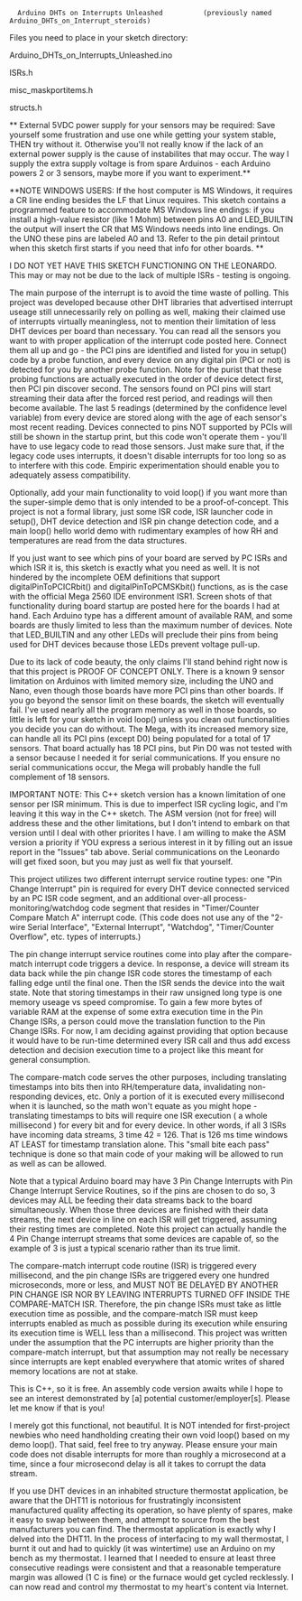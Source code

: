       Arduino DHTs on Interrupts Unleashed          (previously named Arduino_DHTs_on_Interrupt_steroids)

Files you need to place in your sketch directory:

Arduino_DHTs_on_Interrupts_Unleashed.ino   

ISRs.h

misc_maskportitems.h

structs.h

** External 5VDC power supply for your sensors may be required: Save yourself some frustration and use one while getting your system stable, THEN try without it.  Otherwise you'll not really know if the lack of an external power supply is the cause of instabilites that may occur.  The way I supply the extra supply voltage is from spare Arduinos - each Arduino powers 2 or 3 sensors, maybe more if you want to experiment.**

**NOTE WINDOWS USERS: If the host computer is MS Windows, it requires a CR line ending besides the LF that Linux requires.  This sketch contains a programmed feature to accommodate MS Windows line endings: if you install a high-value resistor (like 1 Mohm) between pins A0 and LED_BUILTIN the output will insert the CR that MS Windows needs into line endings.  On the UNO these pins are labeled A0 and 13.  Refer to the pin detail printout when this sketch first starts if you need that info for other boards. **

I DO NOT YET HAVE THIS SKETCH FUNCTIONING ON THE LEONARDO.  This may or may not be due to the lack of multiple ISRs - testing is ongoing.

The main purpose of the interrupt is to avoid the time waste of polling.  This project was developed because other DHT libraries that advertised interrupt useage still unnecessarily rely on polling as well, making their claimed use of interrupts virtually meaningless, not to mention their limitation of less DHT devices per board than necessary.  You can read all the sensors you want to with proper application of the interrupt code posted here.  Connect them all up and go - the PCI pins are identified and listed for you in setup() code by a probe function, and every device on any digital pin (PCI or not) is detected  for you by another probe function.  Note for the purist that these probing functions are actually executed in the order of device detect first, then PCI pin discover second.  The sensors found on PCI pins will start streaming their data after the forced rest period, and readings will then become available.  The last 5 readings (determined by the confidence level variable) from every device are stored along with the age of each sensor's most recent reading.  Devices connected to pins NOT supported by PCIs will still be shown in the startup print, but this code won't operate them - you'll have to use legacy code to read those sensors.  Just make sure that, if the legacy code uses interrupts, it doesn't disable interrupts for too long so as to interfere with this code.  Empiric experimentation should enable you to adequately assess compatibility.

Optionally, add your main functionality to void loop() if you want more than the super-simple demo that is only intended to be a proof-of-concept.  This project is not a formal library, just some ISR code, ISR launcher code in setup(), DHT device detection and ISR pin change detection code, and a main loop() hello world demo with rudimentary examples of how RH and temperatures are read from the data structures.  

If you just want to see which pins of your board are served by PC ISRs and which ISR it is, this sketch is exactly what you need as well.  It is not hindered by the incomplete OEM definitions that support digitalPinToPCICRbit() and digitalPinToPCMSKbit() functions, as is the case with the official Mega 2560 IDE environment ISR1.  Screen shots of that functionality during board startup are posted here for the boards I had at hand.  Each Arduino type has a different amount of available RAM, and some boards are thusly limited to less than the maximum number of devices.  Note that LED_BUILTIN and any other LEDs will preclude their pins from being used for DHT devices because those LEDs prevent voltage pull-up.

Due to its lack of code beauty, the only claims I'll stand behind right now is that this project is PROOF OF CONCEPT ONLY.  There is a known 9 sensor limitation on Arduinos with limited memory size, including the UNO and Nano, even though those boards have more PCI pins than other boards.  If you go beyond the sensor limit on these boards, the sketch will eventually fail.  I've used nearly all the program memory as well in those boards, so little is left for your sketch in void loop() unless you clean out functionalities you decide you can do without. The Mega, with its increased memory size, can handle all its PCI pins (except D0) being populated for a total of 17 sensors.  That board actually has 18 PCI pins, but Pin D0 was not tested with a sensor because I needed it for serial communications.  If you ensure no serial communications occur, the Mega will probably handle the full complement of 18 sensors.  

IMPORTANT NOTE:  This C++ sketch version has a known limitation of one sensor per ISR minimum.  This is due to imperfect ISR cycling logic, and I'm leaving it this way in the C++ sketch.  The ASM version (not for free) will address these and the other limitations, but I don't intend to embark on that version until I deal with other priorites I have.  I am willing to make the ASM version a priority if YOU express a serious interest in it by filling out an issue report in the "Issues" tab above.  Serial communications on the Leonardo will get fixed soon, but you may just as well fix that yourself.

This project utilizes two different interrupt service routine types:  one "Pin Change Interrupt" pin is required for every DHT device connected serviced by an PC ISR code segment, and an additional over-all process-monitoring/watchdog code segment that resides in "Timer/Counter Compare Match A" interrupt code. (This code does not use any of the "2-wire Serial Interface", "External Interrupt", "Watchdog", "Timer/Counter Overflow", etc. types of interrupts.)

The pin change interrupt service routines come into play after the compare-match interrupt code triggers a device.  In response, a device will stream its data back while the pin change ISR code stores the timestamp of each falling edge until the final one.  Then the ISR sends the device into the wait state.  Note that storing timestamps in their raw unsigned long type is one memory useage vs speed compromise.  To gain a few more bytes of variable RAM at the expense of some extra execution time in the Pin Change ISRs, a person could move the translation function to the Pin Change ISRs.  For now, I am deciding against providing that option because it would have to be run-time determined every ISR call and thus add excess detection and decision execution time to a project like this meant for general consumption.

The compare-match code serves the other purposes, including translating timestamps into bits then into RH/temperature data, invalidating non-responding devices, etc.  Only a portion of it is executed every millisecond when it is launched, so the math won't equate as you might hope - translating timestamps to bits will require one ISR execution ( a whole millisecond ) for every bit and for every device.  In other words, if all 3 ISRs have incoming data streams, 3 time 42 = 126.  That is 126 ms time windows AT LEAST for timestamp translation alone.   This "small bite each pass" technique is done so that main code of your making will be allowed to run as well as can be allowed.

Note that a typical Arduino board may have 3 Pin Change Interrupts with Pin Change Interrupt Service Routines, so if the pins are chosen to do so, 3 devices may ALL be feeding their data streams back to the board simultaneously.  When those three devices are finished with their data streams, the next device in line on each ISR will get triggered, assuming their resting times are completed.  Note this project can actually handle the 4 Pin Change interrupt streams that some devices are capable of, so the example of 3 is just a typical scenario rather than its true limit.

The compare-match interrupt code routine (ISR) is triggered every millisecond, and the pin change ISRs are triggered every one hundred microseconds, more or less, and MUST NOT BE DELAYED BY ANOTHER PIN CHANGE ISR NOR BY LEAVING INTERRUPTS TURNED OFF INSIDE THE COMPARE-MATCH ISR.  Therefore, the pin change ISRs must take as little execution time as possible, and the compare-match ISR must keep interrupts enabled as much as possible during its execution while ensuring its execution time is WELL less than a millisecond.  This project was written under the assumption that the PC interrupts are higher priority than the compare-match interrupt, but that assumption may not really be necessary since interrupts are kept enabled everywhere that atomic writes of shared memory locations are not at stake.

This is C++, so it is free.  An assembly code version awaits while I hope to see an interest demonstrated by [a] potential customer/employer[s].  Please let me know if that is you!

I merely got this functional, not beautiful.  It is NOT intended for first-project newbies who need handholding creating their own void loop() based on my demo loop().  That said, feel free to try anyway.  Please ensure your main code does not disable interrupts for more than roughly a microsecond at a time, since a four microsecond delay is all it takes to corrupt the data stream.  

If you use DHT devices in an inhabited structure thermostat application, be aware that the DHT11 is notorious for frustratingly inconsistent manufactured quality affecting its operation, so have plenty of spares, make it easy to swap between them, and attempt to source from the best manufacturers you can find.  The thermostat application is exactly why I delved into the DHT11.  In the process of interfacing to my wall thermostat, I burnt it out and had to quickly (it was wintertime) use an Arduino on my bench as my thermostat.  I learned that I needed to ensure at least three consecutive readings were consistent and that a reasonable temperature margin was allowed (1 C is fine) or the furnace would get cycled recklessly.  I can now read and control my thermostat to my heart's content via Internet.
